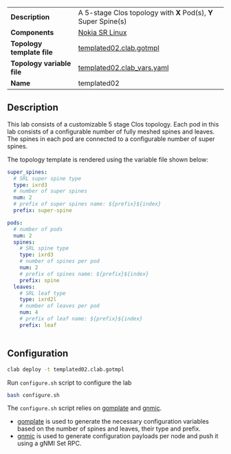 |                            |                                                                 |
| -------------------------- | --------------------------------------------------------------- |
| **Description**            | A 5-stage Clos topology with **X** Pod(s), **Y** Super Spine(s) |
| **Components**             | [Nokia SR Linux][srl]                                           |
| **Topology template file** | [templated02.clab.gotmpl][topofile]                             |
| **Topology variable file** | [templated02.clab_vars.yaml][topovarfile]                       |
| **Name**                   | templated02                                                     |

## Description

This lab consists of a customizable 5 stage Clos topology.
Each pod in this lab consists of a configurable number of fully meshed spines and leaves.
The spines in each pod are connected to a configurable number of super spines.

The topology template is rendered using the variable file shown below:

```yaml
super_spines:
  # SRL super spine type
  type: ixrd3
  # number of super spines
  num: 2
  # prefix of super spines name: ${prefix}${index}
  prefix: super-spine

pods:
  # number of pods
  num: 2
  spines:
    # SRL spine type
    type: ixrd3
    # number of spines per pod
    num: 2
    # prefix of spines name: ${prefix}${index}
    prefix: spine
  leaves:
    # SRL leaf type
    type: ixrd2l
    # number of leaves per pod
    num: 4
    # prefix of leaf name: ${prefix}${index}
    prefix: leaf

```

<div class="mxgraph" style="max-width:100%;border:1px solid transparent;margin:0 auto; display:block;" data-mxgraph="{&quot;page&quot;:1,&quot;zoom&quot;:1.5,&quot;highlight&quot;:&quot;#0000ff&quot;,&quot;nav&quot;:true,&quot;check-visible-state&quot;:true,&quot;resize&quot;:true,&quot;url&quot;:&quot;https://raw.githubusercontent.com/srl-labs/containerlab/diagrams/clab-lab-examples-templated.drawio&quot;}"></div>

## Configuration

```bash
clab deploy -t templated02.clab.gotmpl
```

Run `configure.sh` script to configure the lab

```bash
bash configure.sh
```

The `configure.sh` script relies on [gomplate](https://docs.gomplate.ca) and [gnmic](https://gnmic.openconfig.net).

- [gomplate](https://docs.gomplate.ca) is used to generate the necessary configuration variables based on the number of spines and leaves, their type and prefix.
- [gnmic](https://gnmic.openconfig.net) is used to generate configuration payloads per node and push it using a gNMI Set RPC.

[srl]: https://www.nokia.com/networks/products/service-router-linux-NOS/
[topofile]: https://github.com/srl-labs/containerlab/tree/main/lab-examples/templated01/templated01.clab.gotmpl
[topovarfile]: https://github.com/srl-labs/containerlab/tree/main/lab-examples/templated01/templated01.clab_vars.yaml

<script type="text/javascript" src="https://viewer.diagrams.net/js/viewer-static.min.js" async></script>

